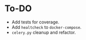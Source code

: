 # To-DO

-   Add tests for coverage.
-   Add `healtcheck` to `docker-compose`.
-   `celery.py` cleanup and refactor.
